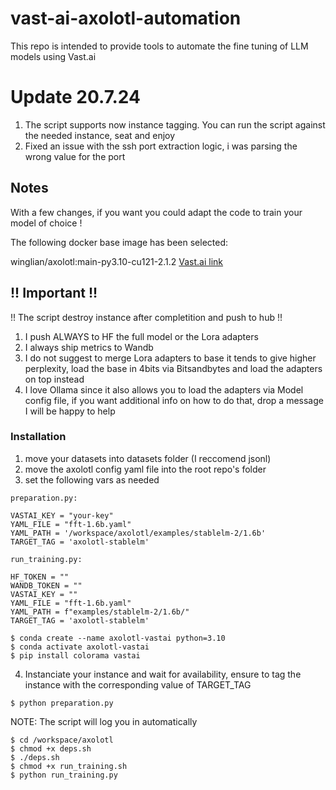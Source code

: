 # vast-ai-axolotl-automation

This repo is intended to provide tools to automate the fine tuning of LLM models using Vast.ai

# Update 20.7.24

1) The script supports now instance tagging. You can run the script against the needed instance, seat and enjoy
2) Fixed an issue with the ssh port extraction logic, i was parsing the wrong value for the port

## Notes

With a few changes, if you want you could adapt the code to train your model of choice !

The following docker base image has been selected:

winglian/axolotl:main-py3.10-cu121-2.1.2
[Vast.ai link](https://cloud.vast.ai/templates/edit?templateHashId=886c5741378aa948e0e41edeac0caaab)


## !! Important !!

!! The script destroy instance after completition and push to hub !!

1) I push ALWAYS to HF the full model or the Lora adapters
2) I always ship metrics to Wandb
3) I do not suggest to merge Lora adapters to base it tends to give higher perplexity, load the base in 4bits via Bitsandbytes
   and load the adapters on top instead
4) I love Ollama since it also allows you to load the adapters via Model config file, if you want additional info on how to do that, drop a message I will be happy to help


### Installation

1) move your datasets into datasets folder (I reccomend jsonl)
2) move the axolotl config yaml file into the root repo's folder
3) set the following vars as needed
```
preparation.py:

VASTAI_KEY = "your-key"
YAML_FILE = "fft-1.6b.yaml"
YAML_PATH = '/workspace/axolotl/examples/stablelm-2/1.6b'
TARGET_TAG = 'axolotl-stablelm'

run_training.py:

HF_TOKEN = ""
WANDB_TOKEN = ""
VASTAI_KEY = ""
YAML_FILE = "fft-1.6b.yaml"
YAML_PATH = f"examples/stablelm-2/1.6b/"
TARGET_TAG = 'axolotl-stablelm'
```

```
$ conda create --name axolotl-vastai python=3.10
$ conda activate axolotl-vastai
$ pip install colorama vastai
```
4) Instanciate your instance and wait for availability, ensure to tag the instance with the corresponding value of TARGET_TAG
   
```
$ python preparation.py
```

NOTE: The script will log you in automatically

```
$ cd /workspace/axolotl
$ chmod +x deps.sh
$ ./deps.sh
$ chmod +x run_training.sh
$ python run_training.py
```
 

